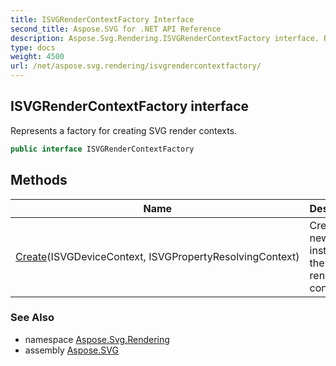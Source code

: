 ```yaml
---
title: ISVGRenderContextFactory Interface
second_title: Aspose.SVG for .NET API Reference
description: Aspose.Svg.Rendering.ISVGRenderContextFactory interface. Represents a factory for creating SVG render contexts
type: docs
weight: 4500
url: /net/aspose.svg.rendering/isvgrendercontextfactory/
---
```

## ISVGRenderContextFactory interface

Represents a factory for creating SVG render contexts.

```csharp
public interface ISVGRenderContextFactory
```

## Methods

| Name | Description |
| --- | --- |
| [Create](../../aspose.svg.rendering/isvgrendercontextfactory/create/)(ISVGDeviceContext, ISVGPropertyResolvingContext) | Creates a new instance of the SVG render context. |

### See Also

* namespace [Aspose.Svg.Rendering](../../aspose.svg.rendering/)
* assembly [Aspose.SVG](../../)
